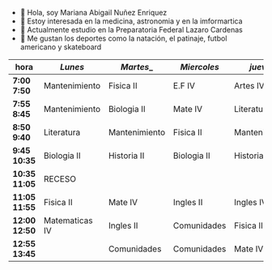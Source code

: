 - 👋 Hola, soy Mariana Abigail Nuñez Enriquez
- 👀 Estoy interesada en la medicina, astronomia y en la imformartica 
- 🌱 Actualmente estudio en la Preparatoria Federal Lazaro Cardenas 
- 💞️ Me gustan los deportes como la natación, el patinaje, futbol americano y skateboard

| hora            | _Lunes_        | _Martes__     | _Miercoles_ | _jueves_      | viernes       |
|-----------------|----------------|---------------|-------------|---------------|---------------|
|   **7:00 7:50** | Mantenimiento  | Fisica II     | E.F IV      | Artes IV      | Biologia II   |
| **7:55 8:45**   | Mantenimiento  |  Biologia II  | Mate IV     | Literatura II | Fisica II     |
| **8:50 9:40**   | Literatura     | Mantenimiento | Fisica II   | Mantenimiento | Mate IV       |
| **9:45 10:35**  | Biologia II    | Historia II   | Biologia II | Historia II   | Literatura II |
| **10:35 11:05** | RECESO         |               |             |               |               |
| **11:05 11:55** | Fisica II      | Mate IV       | Ingles II   | Ingles IV     | Historia II   |
| **12:00 12:50** | Matematicas IV | Ingles II     | Comunidades | Fisica II     |               |
| **12:55 13:45** |                | Comunidades   | Comunidades | Mate IV       |               |
